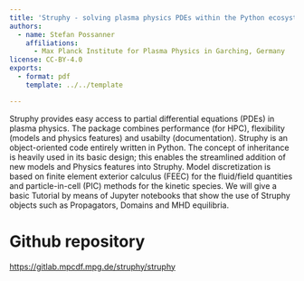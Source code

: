```yaml
---
title: 'Struphy - solving plasma physics PDEs within the Python ecosystem'
authors:
  - name: Stefan Possanner
    affiliations:
      - Max Planck Institute for Plasma Physics in Garching, Germany
license: CC-BY-4.0
exports:
  - format: pdf
    template: ../../template

---
```


Struphy provides easy access to partial differential equations (PDEs) in plasma physics. The package combines performance (for HPC), flexibility (models and physics features) and usabilty (documentation). Struphy is an object-oriented code entirely written in Python. The concept of inheritance is heavily used in its basic design; this enables the streamlined addition of new models and Physics features into Struphy. Model discretization is based on finite element exterior calculus (FEEC) for the fluid/field quantities and particle-in-cell (PIC) methods for the kinetic species. We will give a basic Tutorial by means of Jupyter notebooks that show the use of Struphy objects such as Propagators, Domains and MHD equilibria.

# Github repository
https://gitlab.mpcdf.mpg.de/struphy/struphy

